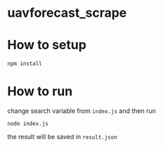 # uavforecast_scrape

# How to setup

`npm install`

# How to run

change search variable from `index.js` and then run

`node index.js`

the result will be saved in `result.json`
